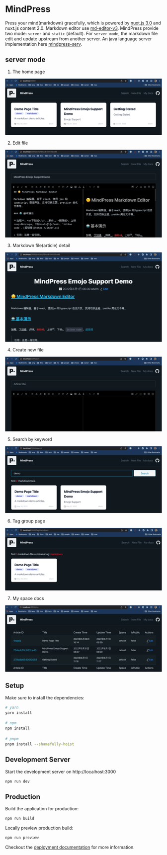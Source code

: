 # MindPress

Press your mind(markdown) gracefully, which is powered by [nuxt.js 3.0](https://v3.nuxtjs.org) and nuxt.js content 2.0. Markdown editor use [md-editor-v3](https://github.com/imzbf/md-editor-v3). MindPress provide two mode: `server` and `static` (default). For `server mode`, the markdown file edit and update upstream from another server. An java language server implementation here [mindpress-serv](https://github.com/aborn/mindpress-serv).

## server mode
1. The home page  

![index](assets/img/index.png)

2. Edit file  

![edit](assets/img/edit.png)

3. Markdown file(article) detail

![article](assets/img/article.png)

4. Create new file

![new](assets/img/new.png)

5. Search by keyword

![search](assets/img/search.png)

6. Tag group page

![tag](assets/img/tag.png)

7. My space docs

![my](assets/img/my.png)

## Setup

Make sure to install the dependencies:

```bash
# yarn
yarn install

# npm
npm install

# pnpm
pnpm install --shamefully-hoist
```

## Development Server

Start the development server on http://localhost:3000

```bash
npm run dev
```

## Production

Build the application for production:

```bash
npm run build
```

Locally preview production build:

```bash
npm run preview
```

Checkout the [deployment documentation](https://v3.nuxtjs.org/docs/deployment) for more information.
